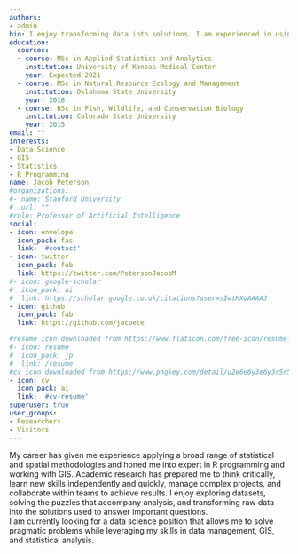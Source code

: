 ```yaml
---
authors:
- admin
bio: I enjoy transforming data into solutions. I am experienced in using using a combination of GIS and R to wrangle and analyze data.
education:
  courses:
  - course: MSc in Applied Statistics and Analytics
    institution: University of Kansas Medical Center
    year: Expected 2021
  - course: MSc in Natural Resource Ecology and Management
    institution: Oklahoma State University
    year: 2018
  - course: BSc in Fish, Wildlife, and Conservation Biology
    institution: Colorado State University
    year: 2015
email: ""
interests:
- Data Science
- GIS
- Statistics
- R Programming
name: Jacob Peterson
#organizations:
#- name: Stanford University
#  url: ""
#role: Professor of Artificial Intelligence
social:
- icon: envelope
  icon_pack: fas
  link: '#contact'
- icon: twitter
  icon_pack: fab
  link: https://twitter.com/PetersonJacobM
#- icon: google-scholar
#  icon_pack: ai
#  link: https://scholar.google.co.uk/citations?user=sIwtMXoAAAAJ
- icon: github
  icon_pack: fab
  link: https://github.com/jacpete

#resume icon downloaded from https://www.flaticon.com/free-icon/resume-document_85047#
#- icon: resume
#  icon_pack: jp
#  link: /resume
#cv icon downloaded from https://www.pngkey.com/detail/u2e6e6y3e6y3r5r5_file-document-cv-curriculum-vitae-svg-png-icon/
- icon: cv
  icon_pack: ai
  link: '#cv-resume'
superuser: true
user_groups:
- Researchers
- Visitors
---
```


My career has given me experience applying a broad range of statistical and spatial methodologies and honed me into expert in R programming and working with GIS.
Academic research has prepared me  to think critically, learn new skills independently and quickly, manage complex projects, and collaborate within teams to achieve results.
I enjoy exploring datasets, solving the puzzles that accompany analysis, and transforming raw data into the solutions used to answer important questions.  
I am currently looking for a data science position that allows me to solve pragmatic problems while leveraging my skills in data management, GIS, and statistical analysis.


